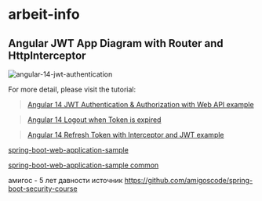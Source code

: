 # arbeit-info
## Angular JWT App Diagram with Router and HttpInterceptor
![angular-14-jwt-authentication](angular-14-jwt-authentication.png)

For more detail, please visit the tutorial:
> [Angular 14 JWT Authentication & Authorization with Web API example](https://www.bezkoder.com/angular-14-jwt-auth/)

> [Angular 14 Logout when Token is expired](https://www.bezkoder.com/logout-when-token-expired-angular-14/)

> [Angular 14 Refresh Token with Interceptor and JWT example](https://www.bezkoder.com/angular-14-refresh-token/)

[spring-boot-web-application-sample](https://github.com/alexmntmnk/spring-boot-web-application-sample)

[spring-boot-web-application-sample common](https://github.com/alexmntmnk/spring-boot-web-application-sample/tree/master/common)


амигос - 5 лет давности
источник
https://github.com/amigoscode/spring-boot-security-course


